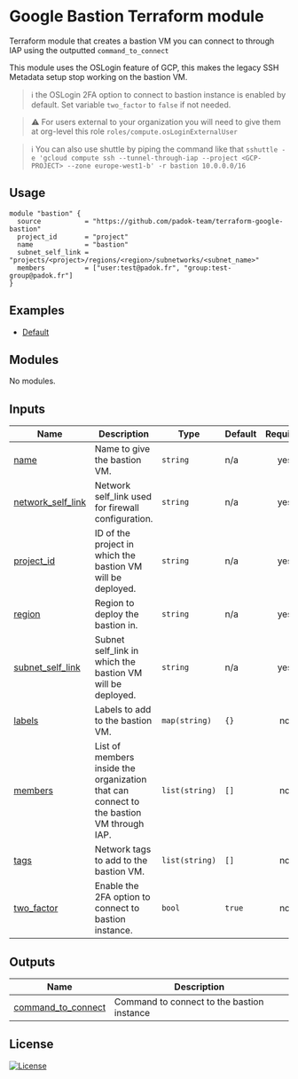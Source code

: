 # Google Bastion Terraform module

Terraform module that creates a bastion VM you can connect to through IAP using the outputted `command_to_connect`

This module uses the OSLogin feature of GCP, this makes the legacy SSH Metadata setup stop working on the bastion VM.

> :information_source: the OSLogin 2FA option to connect to bastion instance is enabled by default. Set variable `two_factor` to `false` if not needed.

> :warning: For users external to your organization you will need to give them at org-level this role `roles/compute.osLoginExternalUser`

> :information_source: You can also use shuttle by piping the command like that `sshuttle -e 'gcloud compute ssh --tunnel-through-iap --project <GCP-PROJECT> --zone europe-west1-b' -r bastion 10.0.0.0/16`

## Usage

```hcl
module "bastion" {
  source           = "https://github.com/padok-team/terraform-google-bastion"
  project_id       = "project"
  name             = "bastion"
  subnet_self_link = "projects/<project>/regions/<region>/subnetworks/<subnet_name>"
  members          = ["user:test@padok.fr", "group:test-group@padok.fr"]
}
```

## Examples

- [Default](examples/default/main.tf)

<!-- BEGIN_TF_DOCS -->
## Modules

No modules.

## Inputs

| Name | Description | Type | Default | Required |
|------|-------------|------|---------|:--------:|
| <a name="input_name"></a> [name](#input\_name) | Name to give the bastion VM. | `string` | n/a | yes |
| <a name="input_network_self_link"></a> [network\_self\_link](#input\_network\_self\_link) | Network self\_link used for firewall configuration. | `string` | n/a | yes |
| <a name="input_project_id"></a> [project\_id](#input\_project\_id) | ID of the project in which the bastion VM will be deployed. | `string` | n/a | yes |
| <a name="input_region"></a> [region](#input\_region) | Region to deploy the bastion in. | `string` | n/a | yes |
| <a name="input_subnet_self_link"></a> [subnet\_self\_link](#input\_subnet\_self\_link) | Subnet self\_link in which the bastion VM will be deployed. | `string` | n/a | yes |
| <a name="input_labels"></a> [labels](#input\_labels) | Labels to add to the bastion VM. | `map(string)` | `{}` | no |
| <a name="input_members"></a> [members](#input\_members) | List of members inside the organization that can connect to the bastion VM through IAP. | `list(string)` | `[]` | no |
| <a name="input_tags"></a> [tags](#input\_tags) | Network tags to add to the bastion VM. | `list(string)` | `[]` | no |
| <a name="input_two_factor"></a> [two\_factor](#input\_two\_factor) | Enable the 2FA option to connect to bastion instance. | `bool` | `true` | no |

## Outputs

| Name | Description |
|------|-------------|
| <a name="output_command_to_connect"></a> [command\_to\_connect](#output\_command\_to\_connect) | Command to connect to the bastion instance |
<!-- END_TF_DOCS -->

## License

[![License](https://img.shields.io/badge/License-Apache_2.0-blue.svg)](https://opensource.org/licenses/Apache-2.0)
